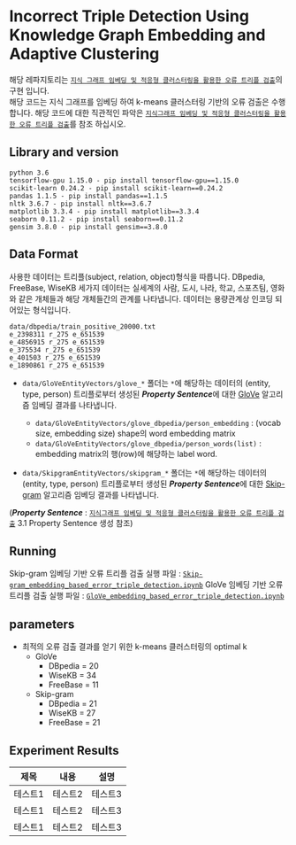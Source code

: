 # Incorrect Triple Detection Using Knowledge Graph Embedding and Adaptive Clustering
해당 레파지토리는 [`지식 그래프 임베딩 및 적응형 클러스터링을 활용한 오류 트리플 검출`](/paper/지식그래프%20임베딩%20및%20적응형%20클러스터링을%20활용한%20오류%20트리플%20검출.pdf)의 구현 입니다.  
해당 코드는 지식 그래프를 임베딩 하여 k-means 클러스터링 기반의 오류 검출은 수행합니다.
해당 코드에 대한 직관적인 파악은 [`지식그래프 임베딩 및 적응형 클러스터링을 활용한 오류 트리플 검출`](/paper/지식그래프%20임베딩%20및%20적응형%20클러스터링을%20활용한%20오류%20트리플%20검출.pdf)를 참조 하십시오.

## Library and version
```shell
python 3.6
tensorflow-gpu 1.15.0 - pip install tensorflow-gpu==1.15.0
scikit-learn 0.24.2 - pip install scikit-learn==0.24.2
pandas 1.1.5 - pip install pandas==1.1.5
nltk 3.6.7 - pip install nltk==3.6.7
matplotlib 3.3.4 - pip install matplotlib==3.3.4
seaborn 0.11.2 - pip install seaborn==0.11.2
gensim 3.8.0 - pip install gensim==3.8.0
```

## Data Format
사용한 데이터는 트리플(subject, relation, object)형식을 따릅니다.
DBpedia, FreeBase, WiseKB 세가지 데이터는 실세계의 사람, 도시, 나라, 학교, 스포츠팀, 영화와 같은 개체들과 해당 개체들간의 관계를 나타냅니다. 데이터는 용량관계상 인코딩 되어있는 형식입니다.  

```shell
data/dbpedia/train_positive_20000.txt
e_2398311 r_275 e_651539
e_4856915 r_275 e_651539
e_375534 r_275 e_651539
e_401503 r_275 e_651539
e_1890861 r_275 e_651539
```

- `data/GloVeEntityVectors/glove_*` 폴더는 `*`에 해당하는 데이터의 (entity, type, person) 트리플로부터 생성된 ***Property Sentence***에 대한 [GloVe](https://nlp.stanford.edu/projects/glove/) 알고리즘 임베딩 결과를 나타냅니다.
	- `data/GloVeEntityVectors/glove_dbpedia/person_embedding` : (vocab size, embedding size) shape의 word embedding matrix  
	- `data/GloVeEntityVectors/glove_dbpedia/person_words(list)` : embedding matrix의 행(row)에 해당하는 label word. 
  
- `data/SkipgramEntityVectors/skipgram_*` 폴더는 `*`에 해당하는 데이터의 (entity, type, person) 트리플로부터 생성된 ***Property Sentence***에 대한 [Skip-gram](https://arxiv.org/pdf/1301.3781.pdf) 알고리즘 임베딩 결과를 나타냅니다.  

(***Property Sentence*** : [`지식그래프 임베딩 및 적응형 클러스터링을 활용한 오류 트리플 검출`](/paper/지식그래프%20임베딩%20및%20적응형%20클러스터링을%20활용한%20오류%20트리플%20검출.pdf) 3.1 Property Sentence 생성 참조)

## Running
Skip-gram 임베딩 기반 오류 트리플 검출 실행 파일 : [`Skip-gram_embedding_based_error_triple_detection.ipynb`](/Skip-gram_embedding_based_error_triple_detection.ipynb) 
GloVe 임베딩 기반 오류 트리플 검출 실행 파일 : [`GloVe_embedding_based_error_triple_detection.ipynb`](/GloVe_embedding_based_error_triple_detection.ipynb)

## parameters
- 최적의 오류 검출 결과를 얻기 위한 k-means 클러스터링의 optimal k
	- GloVe
		- DBpedia = 20
		- WiseKB = 34
		- FreeBase = 11
	- Skip-gram
		- DBpedia = 21
		- WiseKB = 27
		- FreeBase = 21

## Experiment Results
|제목|내용|설명|
|------|---|---|
|테스트1|테스트2|테스트3|
|테스트1|테스트2|테스트3|
|테스트1|테스트2|테스트3|